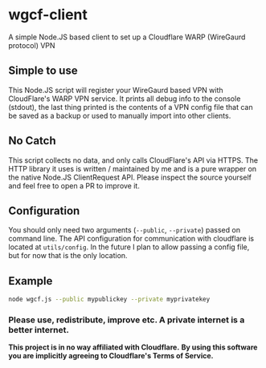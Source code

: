 # wgcf-client

A simple Node.JS based client to set up a Cloudflare WARP (WireGaurd protocol) VPN

## Simple to use

This Node.JS script will register your WireGaurd based VPN with CloudFlare's WARP VPN service. It prints all debug info to the console (stdout), the last thing printed is the contents of a VPN config file that can be saved as a backup or used to manually import into other clients.

## No Catch

This script collects no data, and only calls CloudFlare's API via HTTPS. The HTTP library it uses is written / maintained by me and is a pure wrapper on the native Node.JS ClientRequest API. Please inspect the source yourself and feel free to open a PR to improve it.

## Configuration

You should only need two arguments (`--public`, `--private`) passed on command line. The API configuration for communication with cloudflare is located at `utils/config`. In the future I plan to allow passing a config file, but for now that is the only location.

## Example

```bash
node wgcf.js --public mypublickey --private myprivatekey
```

### Please use, redistribute, improve etc. A private internet is a better internet.

**This project is in no way affiliated with Cloudflare.**
**By using this software you are implicitly agreeing to Cloudflare's Terms of Service.**
